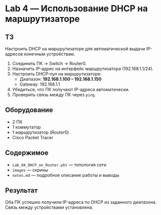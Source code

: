 # Lab 4 — Использование DHCP на маршрутизаторе

## ТЗ  
Настроить DHCP на маршрутизаторе для автоматической выдачи IP-адресов конечным устройствам.
 
1. Соединить ПК → Switch → Router0.  
2. Назначить IP-адрес на интерфейс маршрутизатора (192.168.1.1/24).  
3. Настроить DHCP-пул на маршрутизаторе:  
   - Диапазон: **192.168.1.100 – 192.168.1.150**  
   - Gateway: 192.168.1.1  
4. Убедиться, что ПК получают IP-адреса автоматически.  
5. Проверить связь между ПК через `ping`.

## Оборудование  
- 2 ПК  
- 1 коммутатор  
- 1 маршрутизатор (Router0)  
- Cisco Packet Tracer  



## Содержимое  
- `Lab_04_DHCP_on_Router.pkt` — топология сети  
- `images` — скрины  
- `notes.md` — подробное описание работы и выводы

## Результат  
Оба ПК успешно получили IP-адреса по DHCP из заданного диапазона. Связь между устройствами установлена.

